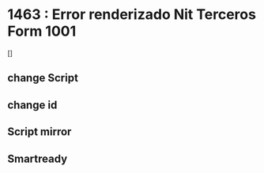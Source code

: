 # 1463 : Error renderizado Nit Terceros Form 1001
  []


 
## change Script


## change id

## Script mirror
 

## Smartready



